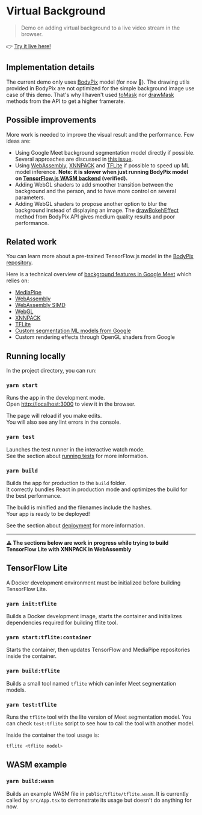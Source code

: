 # Virtual Background

> Demo on adding virtual background to a live video stream in the browser.

:point_right: [Try it live here!](https://volcomix.github.io/virtual-background)

## Implementation details

The current demo only uses [BodyPix](https://github.com/tensorflow/tfjs-models/blob/master/body-pix) model (for now :crossed_fingers:). The drawing utils provided in BodyPix are not optimized for the simple background image use case of this demo. That's why I haven't used [toMask](https://github.com/tensorflow/tfjs-models/tree/master/body-pix#bodypixtomask) nor [drawMask](https://github.com/tensorflow/tfjs-models/tree/master/body-pix#bodypixdrawmask) methods from the API to get a higher framerate.

## Possible improvements

More work is needed to improve the visual result and the performance. Few ideas are:

- Using Google Meet background segmentation model directly if possible. Several approaches are discussed in [this issue](https://github.com/tensorflow/tfjs/issues/4177).
- Using [WebAssembly](https://webassembly.org/), [XNNPACK](https://github.com/google/XNNPACK) and [TFLite](https://blog.tensorflow.org/2020/07/accelerating-tensorflow-lite-xnnpack-integration.html) if possible to speed up ML model inference. **Note: it is slower when just running BodyPix model on [TensorFlow.js WASM backend](https://github.com/tensorflow/tfjs/tree/master/tfjs-backend-wasm) (verified).**
- Adding WebGL shaders to add smoother transition between the background and the person, and to have more control on several parameters.
- Adding WebGL shaders to propose another option to blur the background instead of displaying an image. The [drawBokehEffect](https://github.com/tensorflow/tfjs-models/tree/master/body-pix#bodypixdrawbokeheffect) method from BodyPix API gives medium quality results and poor performance.

## Related work

You can learn more about a pre-trained TensorFlow.js model in the [BodyPix repository](https://github.com/tensorflow/tfjs-models/blob/master/body-pix).

Here is a technical overview of [background features in Google Meet](https://ai.googleblog.com/2020/10/background-features-in-google-meet.html) which relies on:

- [MediaPipe](https://mediapipe.dev/)
- [WebAssembly](https://webassembly.org/)
- [WebAssembly SIMD](https://github.com/WebAssembly/simd)
- [WebGL](https://developer.mozilla.org/en-US/docs/Web/API/WebGL_API)
- [XNNPACK](https://github.com/google/XNNPACK)
- [TFLite](https://blog.tensorflow.org/2020/07/accelerating-tensorflow-lite-xnnpack-integration.html)
- [Custom segmentation ML models from Google](https://mediapipe.page.link/meet-mc)
- Custom rendering effects through OpenGL shaders from Google

## Running locally

In the project directory, you can run:

### `yarn start`

Runs the app in the development mode.\
Open [http://localhost:3000](http://localhost:3000) to view it in the browser.

The page will reload if you make edits.\
You will also see any lint errors in the console.

### `yarn test`

Launches the test runner in the interactive watch mode.\
See the section about [running tests](https://facebook.github.io/create-react-app/docs/running-tests) for more information.

### `yarn build`

Builds the app for production to the `build` folder.\
It correctly bundles React in production mode and optimizes the build for the best performance.

The build is minified and the filenames include the hashes.\
Your app is ready to be deployed!

See the section about [deployment](https://facebook.github.io/create-react-app/docs/deployment) for more information.

---

**:warning: The sections below are work in progress while trying to build TensorFlow Lite with XNNPACK in WebAssembly**

## TensorFlow Lite

A Docker development environment must be initialized before building TensorFlow Lite.

### `yarn init:tflite`

Builds a Docker development image, starts the container and initializes dependencies required for building tflite tool.

### `yarn start:tflite:container`

Starts the container, then updates TensorFlow and MediaPipe repositories inside the container.

### `yarn build:tflite`

Builds a small tool named `tflite` which can infer Meet segmentation models.

### `yarn test:tflite`

Runs the `tflite` tool with the lite version of Meet segmentation model.
You can check `test:tflite` script to see how to call the tool with another model.

Inside the container the tool usage is:

```bash
tflite <tflite model>
```

## WASM example

### `yarn build:wasm`

Builds an example WASM file in `public/tflite/tflite.wasm`. It is currently called by `src/App.tsx` to demonstrate its usage but doesn't do anything for now.
